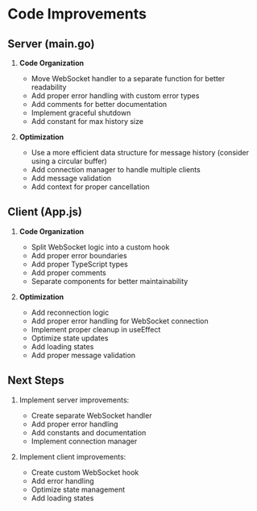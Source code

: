 # Code Improvements

## Server (main.go)

1. **Code Organization**
   - Move WebSocket handler to a separate function for better readability
   - Add proper error handling with custom error types
   - Add comments for better documentation
   - Implement graceful shutdown
   - Add constant for max history size

2. **Optimization**
   - Use a more efficient data structure for message history (consider using a circular buffer)
   - Add connection manager to handle multiple clients
   - Add message validation
   - Add context for proper cancellation

## Client (App.js)

1. **Code Organization**
   - Split WebSocket logic into a custom hook
   - Add proper error boundaries
   - Add proper TypeScript types
   - Add proper comments
   - Separate components for better maintainability

2. **Optimization**
   - Add reconnection logic
   - Add proper error handling for WebSocket connection
   - Implement proper cleanup in useEffect
   - Optimize state updates
   - Add loading states
   - Add proper message validation

## Next Steps

1. Implement server improvements:
   - Create separate WebSocket handler
   - Add proper error handling
   - Add constants and documentation
   - Implement connection manager

2. Implement client improvements:
   - Create custom WebSocket hook
   - Add error handling
   - Optimize state management
   - Add loading states